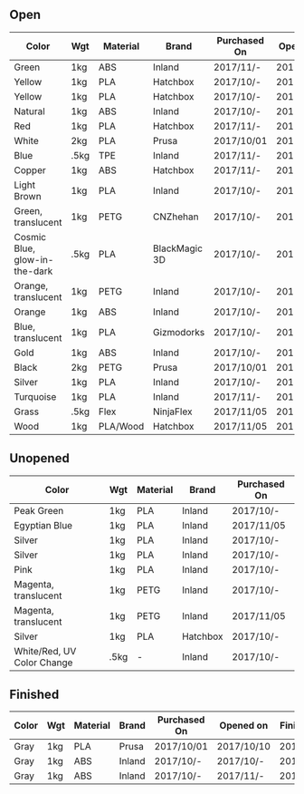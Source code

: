 

## Open

Color                           | Wgt  | Material   | Brand          | Purchased On | Opened on    | Remaining
--------------------------------|------|------------|----------------|--------------|--------------|-----------
Green                           | 1kg  | ABS        | Inland         | 2017/11/-    | 2017/11/-    | 99%
Yellow                          | 1kg  | PLA        | Hatchbox       | 2017/10/-    | 2017/10/-    | 10%
Yellow                          | 1kg  | PLA        | Hatchbox       | 2017/10/-    | 2017/10/-    | 75%
Natural                         | 1kg  | ABS        | Inland         | 2017/10/-    | 2017/10/-    | 99%
Red                             | 1kg  | PLA        | Hatchbox       | 2017/11/-    | 2017/11/-    | 75%
White                           | 2kg  | PLA        | Prusa          | 2017/10/01   | 2017/10/10   | 75%
Blue                            | .5kg | TPE        | Inland         | 2017/11/-    | 2017/11/-    | 80%
Copper                          | 1kg  | ABS        | Hatchbox       | 2017/11/-    | 2017/11/-    | 90%
Light Brown                     | 1kg  | PLA        | Inland         | 2017/10/-    | 2017/10/-    | 80%
Green, translucent              | 1kg  | PETG       | CNZhehan       | 2017/10/-    | 2017/10/-    | 80%
Cosmic Blue, glow-in-the-dark   | .5kg | PLA        | BlackMagic 3D  | 2017/10/-    | 2017/10/-    | 50%
Orange, translucent             | 1kg  | PETG       | Inland         | 2017/10/-    | 2017/10/25   | 80%
Orange                          | 1kg  | ABS        | Inland         | 2017/10/-    | 2017/10/20   | 90%
Blue, translucent               | 1kg  | PLA        | Gizmodorks     | 2017/10/-    | 2017/10/20   | 75%
Gold                            | 1kg  | ABS        | Inland         | 2017/10/-    | 2017/10/15   | 90%
Black                           | 2kg  | PETG       | Prusa          | 2017/10/01   | 2017/10/10   | 60%
Silver                          | 1kg  | PLA        | Inland         | 2017/10/-    | 2017/10/-    | 80%
Turquoise                       | 1kg  | PLA        | Inland         | 2017/11/-    | 2017/11/-    | 75%
Grass                           | .5kg | Flex       | NinjaFlex      | 2017/11/05   | 2017/11/12   | 95%
Wood                            | 1kg  | PLA/Wood   | Hatchbox       | 2017/11/05   | 2017/11/12   | 99%

## Unopened

Color                           | Wgt  | Material   | Brand          | Purchased On 
--------------------------------|------|------------|----------------|--------------
Peak Green                      | 1kg  | PLA        | Inland         | 2017/10/-
Egyptian Blue                   | 1kg  | PLA        | Inland         | 2017/11/05
Silver                          | 1kg  | PLA        | Inland         | 2017/10/-
Silver                          | 1kg  | PLA        | Inland         | 2017/10/-
Pink                            | 1kg  | PLA        | Inland         | 2017/10/-
Magenta, translucent            | 1kg  | PETG       | Inland         | 2017/10/-
Magenta, translucent            | 1kg  | PETG       | Inland         | 2017/11/05
Silver                          | 1kg  | PLA        | Hatchbox       | 2017/10/-
White/Red, UV Color Change      | .5kg | -          | Inland         | 2017/10/-


## Finished

Color                           | Wgt  | Material   | Brand          | Purchased On | Opened on    | Finished On
--------------------------------|------|------------|----------------|--------------|--------------|--------------
Gray                            | 1kg  | PLA        | Prusa          | 2017/10/01   | 2017/10/10   | 2017/10/-
Gray                            | 1kg  | ABS        | Inland         | 2017/10/-    | 2017/10/-    | 2017/10/-
Gray                            | 1kg  | ABS        | Inland         | 2017/10/-    | 2017/11/-    | 2017/11/12
